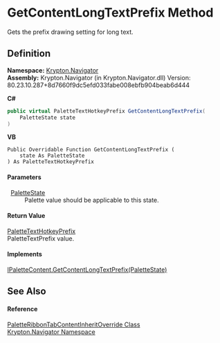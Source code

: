 # GetContentLongTextPrefix Method


Gets the prefix drawing setting for long text.



## Definition
**Namespace:** <a href="a21ac074-d119-3dc6-bd1c-d3a12c0128bc.md">Krypton.Navigator</a>  
**Assembly:** Krypton.Navigator (in Krypton.Navigator.dll) Version: 80.23.10.287+8d7660f9dc5efd033fabe008ebfb904beab6d444

**C#**
``` C#
public virtual PaletteTextHotkeyPrefix GetContentLongTextPrefix(
	PaletteState state
)
```
**VB**
``` VB
Public Overridable Function GetContentLongTextPrefix ( 
	state As PaletteState
) As PaletteTextHotkeyPrefix
```



#### Parameters
<dl><dt>  <a href="93e626cd-00cf-240e-06c6-ab4d47e982ba.md">PaletteState</a></dt><dd>Palette value should be applicable to this state.</dd></dl>

#### Return Value
<a href="38643f97-2fde-3681-eb99-4f95515f64d7.md">PaletteTextHotkeyPrefix</a>  
PaletteTextPrefix value.

#### Implements
<a href="ee3541d7-336a-4893-34a9-186be97de970.md">IPaletteContent.GetContentLongTextPrefix(PaletteState)</a>  


## See Also


#### Reference
<a href="4f89f640-2a8b-742c-870b-47a722076237.md">PaletteRibbonTabContentInheritOverride Class</a>  
<a href="a21ac074-d119-3dc6-bd1c-d3a12c0128bc.md">Krypton.Navigator Namespace</a>  
